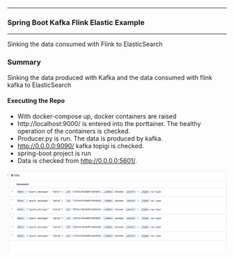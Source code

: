 ___
### Spring Boot  Kafka Flink Elastic Example

---
Sinking the data consumed with Flink to ElasticSearch

### Summary
Sinking the data produced with Kafka and the data consumed with flink kafka to ElasticSearch

#### Executing the Repo

*  With docker-compose up, docker containers are raised
*  http://localhost:9000/ is entered into the porttainer. The healthy operation of the containers is checked.
*  Producer.py is run. The data is produced by kafka.
*  http://0.0.0.0:9090/ kafka topigi is checked.
*  spring-boot project is run
*  Data is checked from http://0.0.0.0:5601/.

![Screenshot](screenshot.png)
